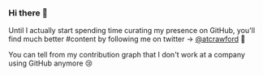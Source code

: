 ### Hi there 👋 

Until I actually start spending time curating my presence on GitHub, you'll find much better #content by following me on twitter → [@atcrawford](http://twitter.com/atcrawford) 🚀

You can tell from my contribution graph that I don't work at a company using GitHub anymore 😢

<!--
**atcrawford/atcrawford** is a ✨ _special_ ✨ repository because its `README.md` (this file) appears on your GitHub profile.

Here are some ideas to get you started:

- 🔭 I’m currently working on ...
- 🌱 I’m currently learning ...
- 👯 I’m looking to collaborate on ...
- 🤔 I’m looking for help with ...
- 💬 Ask me about ...
- 📫 How to reach me: ...
- 😄 Pronouns: ...
- ⚡ Fun fact: ...
-->
